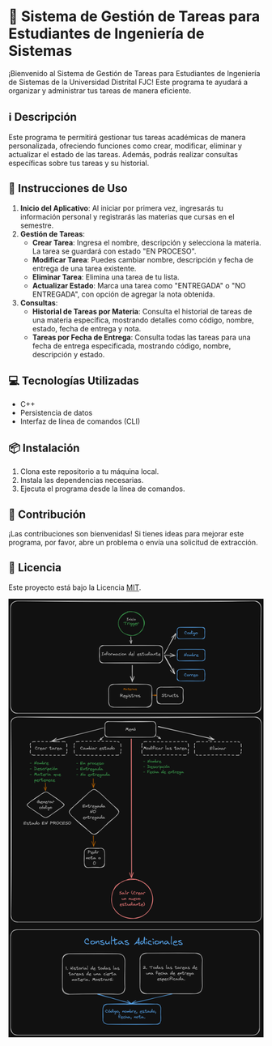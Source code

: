 # 📝 Sistema de Gestión de Tareas para Estudiantes de Ingeniería de Sistemas

¡Bienvenido al Sistema de Gestión de Tareas para Estudiantes de Ingeniería de Sistemas de la Universidad Distrital FJC! Este programa te ayudará a organizar y administrar tus tareas de manera eficiente.

## ℹ️ Descripción

Este programa te permitirá gestionar tus tareas académicas de manera personalizada, ofreciendo funciones como crear, modificar, eliminar y actualizar el estado de las tareas. Además, podrás realizar consultas específicas sobre tus tareas y su historial.

## 🚀 Instrucciones de Uso

1. **Inicio del Aplicativo**: Al iniciar por primera vez, ingresarás tu información personal y registrarás las materias que cursas en el semestre.
2. **Gestión de Tareas**:
   - **Crear Tarea**: Ingresa el nombre, descripción y selecciona la materia. La tarea se guardará con estado "EN PROCESO".
   - **Modificar Tarea**: Puedes cambiar nombre, descripción y fecha de entrega de una tarea existente.
   - **Eliminar Tarea**: Elimina una tarea de tu lista.
   - **Actualizar Estado**: Marca una tarea como "ENTREGADA" o "NO ENTREGADA", con opción de agregar la nota obtenida.
3. **Consultas**:
   - **Historial de Tareas por Materia**: Consulta el historial de tareas de una materia específica, mostrando detalles como código, nombre, estado, fecha de entrega y nota.
   - **Tareas por Fecha de Entrega**: Consulta todas las tareas para una fecha de entrega especificada, mostrando código, nombre, descripción y estado.

## 💻 Tecnologías Utilizadas

- C++
- Persistencia de datos
- Interfaz de línea de comandos (CLI)

## 📦 Instalación

1. Clona este repositorio a tu máquina local.
2. Instala las dependencias necesarias.
3. Ejecuta el programa desde la línea de comandos.

## 📝 Contribución

¡Las contribuciones son bienvenidas! Si tienes ideas para mejorar este programa, por favor, abre un problema o envía una solicitud de extracción.

## 📄 Licencia

Este proyecto está bajo la Licencia [MIT](LICENSE).

![Ejemplo](diagrama.png)


